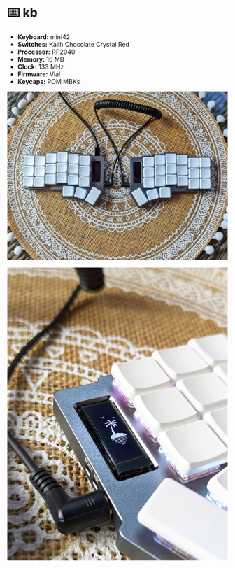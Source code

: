# ⌨️  kb

- **Keyboard:** mini42
- **Switches:** Kailh Chocolate Crystal Red
- **Processor:** RP2040
- **Memory:** 16 MB
- **Clock:** 133 MHz
- **Firmware:** Vial
- **Keycaps:** POM MBKs

![](photo_1.jpg)

![](photo_2.jpg)
